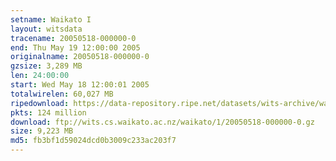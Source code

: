 ```yaml
---
setname: Waikato I
layout: witsdata
tracename: 20050518-000000-0
end: Thu May 19 12:00:00 2005
originalname: 20050518-000000-0
gzsize: 3,289 MB
len: 24:00:00
start: Wed May 18 12:00:01 2005
totalwirelen: 60,027 MB
ripedownload: https://data-repository.ripe.net/datasets/wits-archive/waikato/1/20050518-000000-0.gz
pkts: 124 million
download: ftp://wits.cs.waikato.ac.nz/waikato/1/20050518-000000-0.gz
size: 9,223 MB
md5: fb3bf1d59024dcd0b3009c233ac203f7
---
```

